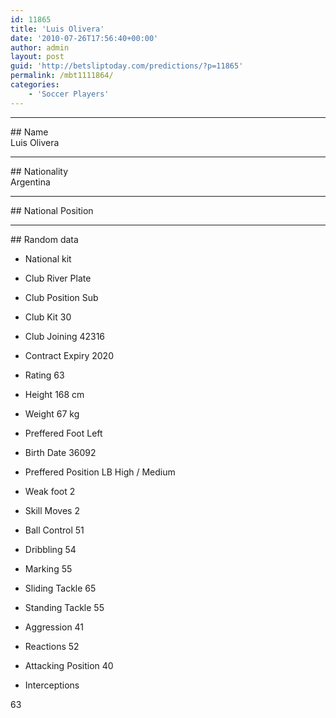 ```yaml
---
id: 11865
title: 'Luis Olivera'
date: '2010-07-26T17:56:40+00:00'
author: admin
layout: post
guid: 'http://betsliptoday.com/predictions/?p=11865'
permalink: /mbt1111864/
categories:
    - 'Soccer Players'
---
```


- - - - - -

\## Name  
 Luis Olivera

- - - - - -

\## Nationality  
 Argentina

- - - - - -

\## National Position

- - - - - -

\## Random data

- National kit
- Club
 River Plate

- Club Position
 Sub

- Club Kit
 30

- Club Joining
 42316

- Contract Expiry
 2020

- Rating
 63

- Height
 168 cm

- Weight
 67 kg

- Preffered Foot
 Left

- Birth Date
 36092

- Preffered Position
 LB High / Medium

- Weak foot
 2

- Skill Moves
 2

- Ball Control
 51

- Dribbling
 54

- Marking
 55

- Sliding Tackle
 65

- Standing Tackle
 55

- Aggression
 41

- Reactions
 52

- Attacking Position
 40

- Interceptions

 63